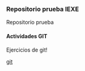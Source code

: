 ### Repositorio prueba IEXE 

Repositorio prueba 

#### Actividades GIT 

Ejercicios de git!

[git](https://user-images.githubusercontent.com/16740875/139715650-0b081ec8-2c40-4174-946c-f13c12322b41.png)

